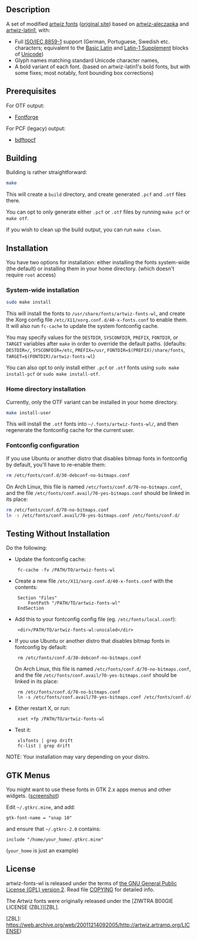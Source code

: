 Description
-----------

A set of modified [artwiz fonts][] ([original site][]) based on [artwiz-aleczapka][] and [artwiz-latin1][], with:

 * Full [ISO/IEC 8859-1][] support (German, Portuguese, Swedish etc. characters; equivalent to the [Basic Latin][] and
    [Latin-1 Supplement][] blocks of [Unicode][])
 * Glyph names matching standard Unicode character names, 
 * A bold variant of each font. (based on artwiz-latin1's bold fonts, but with some fixes; most notably, font bounding
    box corrections)

[artwiz fonts]: https://en.wikipedia.org/wiki/Artwiz_fonts
[original site]: https://web.archive.org/web/20011215030159/http://artwiz.artramp.org/index.phtml?section=files&browse=fonts
[artwiz-aleczapka]: http://artwizaleczapka.sourceforge.net/
[artwiz-latin1]: http://sourceforge.net/projects/artwiz-latin1/
[ISO/IEC 8859-1]: https://en.wikipedia.org/wiki/ISO_8859-1
[Basic Latin]:https://en.wikipedia.org/wiki/C0_Controls_and_Basic_Latin
[Latin-1 Supplement]: https://en.wikipedia.org/wiki/C1_Controls_and_Latin-1_Supplement
[Unicode]: https://en.wikipedia.org/wiki/Unicode


Prerequisites
-------------

For OTF output:
- [Fontforge](https://fontforge.org/en-US/)

For PCF (legacy) output:
- [bdftopcf](https://www.x.org/releases/X11R7.7/doc/man/man1/bdftopcf.1.xhtml)


Building
--------

Building is rather straightforward:

```bash
make
```

This will create a `build` directory, and create generated `.pcf` and `.otf` files there.

You can opt to only generate either `.pcf` or `.otf` files by running `make pcf` or `make otf`.

If you wish to clean up the build output, you can run `make clean`.


Installation
------------

You have two options for installation: either installing the fonts system-wide (the default) or installing them in your home directory. (which doesn't require `root` access)

### System-wide installation

```bash
sudo make install
```

This will install the fonts to `/usr/share/fonts/artwiz-fonts-wl`, and create the Xorg config file
`/etc/X11/xorg.conf.d/40-x-fonts.conf` to enable them. It will also run `fc-cache` to update the system fontconfig cache.

You may specify values for the `DESTDIR`, `SYSCONFDIR`, `PREFIX`, `FONTDIR`, or `TARGET` variables after `make` in order to override the default paths.
(defaults: `DESTDIR=/`, `SYSCONFDIR=/etc`, `PREFIX=/usr`, `FONTDIR=$(PREFIX)/share/fonts`, `TARGET=$(FONTDIR)/artwiz-fonts-wl`)

You can also opt to only install either `.pcf` or `.otf` fonts using `sudo make install-pcf` or `sudo make install-otf`.


### Home directory installation

Currently, only the OTF variant can be installed in your home directory.

```bash
make install-user
```

This will install the `.otf` fonts into `~/.fonts/artwiz-fonts-wl/`, and then regenerate the fontconfig cache for the current user.


### Fontconfig configuration

If you use Ubuntu or another distro that disables bitmap fonts in fontconfig by default, you'll have to re-enable them:

```bash
rm /etc/fonts/conf.d/30-debconf-no-bitmaps.conf
```

On Arch Linux, this file is named `/etc/fonts/conf.d/70-no-bitmaps.conf`, and the file
`/etc/fonts/conf.avail/70-yes-bitmaps.conf` should be linked in its place:

```bash
rm /etc/fonts/conf.d/70-no-bitmaps.conf
ln -s /etc/fonts/conf.avail/70-yes-bitmaps.conf /etc/fonts/conf.d/
```


Testing Without Installation
----------------------------

Do the following:

 * Update the fontconfig cache:

		fc-cache -fv /PATH/TO/artwiz-fonts-wl

 * Create a new file `/etc/X11/xorg.conf.d/40-x-fonts.conf` with the contents:

		Section "Files"
			FontPath "/PATH/TO/artwiz-fonts-wl"
		EndSection


 * Add this to your fontconfig config file (eg. `/etc/fonts/local.conf`):

		<dir>/PATH/TO/artwiz-fonts-wl:unscaled</dir>


 * If you use Ubuntu or another distro that disables bitmap fonts in fontconfig by default:

		rm /etc/fonts/conf.d/30-debconf-no-bitmaps.conf

	On Arch Linux, this file is named `/etc/fonts/conf.d/70-no-bitmaps.conf`, and the file
	`/etc/fonts/conf.avail/70-yes-bitmaps.conf` should be linked in its place:

		rm /etc/fonts/conf.d/70-no-bitmaps.conf
		ln -s /etc/fonts/conf.avail/70-yes-bitmaps.conf /etc/fonts/conf.d/


 * Either restart X, or run:

		xset +fp /PATH/TO/artwiz-fonts-wl


 * Test it:

		xlsfonts | grep drift
		fc-list | grep drift


NOTE: Your installation may vary depending on your distro.


GTK Menus
---------

You might want to use these fonts in GTK 2.x apps menus and other widgets.
([screenshot](http://artwiz-latin1.sourceforge.net/screenshots/snap-gtk.png))

Edit `~/.gtkrc.mine`, and add:

```
gtk-font-name = "snap 10"
```

and ensure that `~/.gtkrc-2.0` contains:

```
include "/home/your_home/.gtkrc.mine"
```

(`your_home` is just an example)


License
-------

artwiz-fonts-wl is released under the terms of [the GNU General Public License
(GPL) version 2](https://opensource.org/licenses/GPL-2.0). Read file
[COPYING]() for detailed info.

The Artwiz fonts were originally released under the [ZIWTRA B00GIE LICENSE
(ZBL)][ZBL].

[ZBL]: https://web.archive.org/web/20011214092005/http://artwiz.artramp.org/LICENSE)
